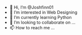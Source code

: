 - 👋 Hi, I’m @Joshfinn01
- 👀 I’m interested in Web Designing
- 🌱 I’m currently learning Python
- 💞️ I’m looking to collaborate on ...
- 📫 How to reach me ...

<!---
Joshfinn01/Joshfinn01 is a ✨ special ✨ repository because its `README.md` (this file) appears on your GitHub profile.
You can click the Preview link to take a look at your changes.
--->
